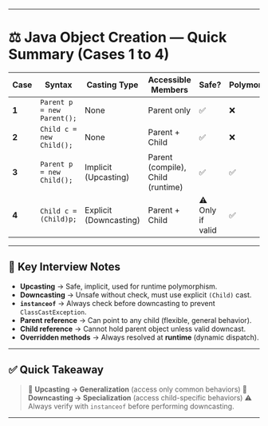 
---

# ⚖️ Java Object Creation — Quick Summary (Cases 1 to 4)

| **Case** | **Syntax**                 | **Casting Type**       | **Accessible Members**            | **Safe?**        | **Polymorphism** | **Use / Purpose**             |
| -------- | -------------------------- | ---------------------- | --------------------------------- | ---------------- | ---------------- | ----------------------------- |
| **1**    | `Parent p = new Parent();` | None                   | Parent only                       | ✅                | ❌                | Simple object creation        |
| **2**    | `Child c = new Child();`   | None                   | Parent + Child                    | ✅                | ❌                | Regular use                   |
| **3**    | `Parent p = new Child();`  | Implicit (Upcasting)   | Parent (compile), Child (runtime) | ✅                | ✅                | Achieve runtime polymorphism  |
| **4**    | `Child c = (Child)p;`      | Explicit (Downcasting) | Parent + Child                    | ⚠️ Only if valid | ✅                | Access child-specific methods |

---

## 🧠 Key Interview Notes

* **Upcasting** → Safe, implicit, used for runtime polymorphism.
* **Downcasting** → Unsafe without check, must use explicit `(Child)` cast.
* **`instanceof`** → Always check before downcasting to prevent `ClassCastException`.
* **Parent reference** → Can point to any child (flexible, general behavior).
* **Child reference** → Cannot hold parent object unless valid downcast.
* **Overridden methods** → Always resolved at **runtime** (dynamic dispatch).

---

## ✅ Quick Takeaway

> 🔹 **Upcasting → Generalization** (access only common behaviors)
> 🔹 **Downcasting → Specialization** (access child-specific behaviors)
> ⚠️ Always verify with `instanceof` before performing downcasting.

---

